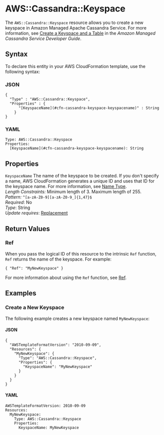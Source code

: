 # AWS::Cassandra::Keyspace<a name="aws-resource-cassandra-keyspace"></a>

The `AWS::Cassandra::Keyspace` resource allows you to create a new keyspace in Amazon Managed Apache Cassandra Service\. For more information, see [Create a Keyspace and a Table](https://docs.aws.amazon.com/mcs/latest/devguide/getting-started.ddl.html) in the *Amazon Managed Cassandra Service Developer Guide*\.

## Syntax<a name="aws-resource-cassandra-keyspace-syntax"></a>

To declare this entity in your AWS CloudFormation template, use the following syntax:

### JSON<a name="aws-resource-cassandra-keyspace-syntax.json"></a>

```
{
  "Type" : "AWS::Cassandra::Keyspace",
  "Properties" : {
      "[KeyspaceName](#cfn-cassandra-keyspace-keyspacename)" : String
    }
}
```

### YAML<a name="aws-resource-cassandra-keyspace-syntax.yaml"></a>

```
Type: AWS::Cassandra::Keyspace
Properties: 
  [KeyspaceName](#cfn-cassandra-keyspace-keyspacename): String
```

## Properties<a name="aws-resource-cassandra-keyspace-properties"></a>

`KeyspaceName`  <a name="cfn-cassandra-keyspace-keyspacename"></a>
The name of the keyspace to be created\. If you don't specify a name, AWS CloudFormation generates a unique ID and uses that ID for the keyspace name\. For more information, see [Name Type](https://docs.aws.amazon.com/AWSCloudFormation/latest/UserGuide/aws-properties-name.html)\.  
*Length Constraints:* Minimum length of 3\. Maximum length of 255\.  
*Pattern:* `^[a-zA-Z0-9][a-zA-Z0-9_]{1,47}$`  
*Required*: No  
*Type*: String  
*Update requires*: [Replacement](https://docs.aws.amazon.com/AWSCloudFormation/latest/UserGuide/using-cfn-updating-stacks-update-behaviors.html#update-replacement)

## Return Values<a name="aws-resource-cassandra-keyspace-return-values"></a>

### Ref<a name="aws-resource-cassandra-keyspace-return-values-ref"></a>

 When you pass the logical ID of this resource to the intrinsic `Ref` function, `Ref` returns the name of the keyspace\. For example:

 `{ "Ref": "MyNewKeyspace" }` 

For more information about using the `Ref` function, see [Ref](https://docs.aws.amazon.com/AWSCloudFormation/latest/UserGuide/intrinsic-function-reference-ref.html)\.

## Examples<a name="aws-resource-cassandra-keyspace--examples"></a>

### Create a New Keyspace<a name="aws-resource-cassandra-keyspace--examples--Create_a_New_Keyspace"></a>

The following example creates a new keyspace named `MyNewKeyspace`:

#### JSON<a name="aws-resource-cassandra-keyspace--examples--Create_a_New_Keyspace--json"></a>

```
{
  "AWSTemplateFormatVersion": "2010-09-09",
  "Resources": {
    "MyNewKeyspace": {
      "Type": "AWS::Cassandra::Keyspace",
      "Properties": {
        "KeyspaceName": "MyNewKeyspace"
      }
    }
  }
}
```

#### YAML<a name="aws-resource-cassandra-keyspace--examples--Create_a_New_Keyspace--yaml"></a>

```
AWSTemplateFormatVersion: 2010-09-09
Resources:
  MyNewKeyspace:
    Type: AWS::Cassandra::Keyspace
    Properties:
      KeyspaceName: MyNewKeyspace
```